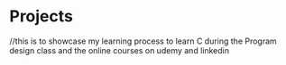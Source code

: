# Projects
//this is to showcase my learning process to learn C during the Program design class and the online courses on udemy and linkedin
